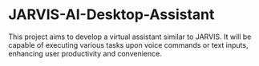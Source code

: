 # JARVIS-AI-Desktop-Assistant
This project aims to develop a virtual assistant similar to JARVIS. It will be capable of executing various tasks upon voice commands or text inputs, enhancing user productivity and convenience. 
